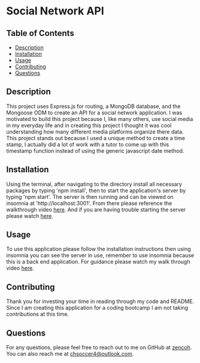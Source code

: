 # Social Network API

## Table of Contents
* [Description](#description)
* [Installation](#installation)
* [Usage](#usage)
* [Contributing](#contributing)
* [Questions](#questions)


## Description
This project uses Express.js for routing, a MongoDB database, and the Mongoose ODM to create an API for a social network application. I was motivated to build this project because I, like many others, use social media in my everyday life and in creating this project I thought it was cool understanding how many different media platforms organize there data. This project stands out because I used a unique method to create a time stamp, I actually did a lot of work with a tutor to come up with this timestamp function instead of using the generic javascript date method.

## Installation
Using the terminal, after navigating to the directory install all necessary packages by typing 'npm install', then to start the application's server by typing 'npm start'. The server is then running and can be viewed on insomnia at 'http://localhost:3001'. From there please reference the walkthrough video [here](https://drive.google.com/file/d/1xqvWiee7NyJVuSV1DQXgkGAsGCEqsJlC/view). And if you are having trouble starting the server please watch [here](https://drive.google.com/file/d/1hKLq5hGZqQginLzrTFk42naRPO_S3Le3/view).

## Usage
To use this application please follow the installation instructions then using insomnia you can see the server in use, remember to use insomnia because this is a back end application. For guidance please watch my walk through video [here](https://drive.google.com/file/d/1xqvWiee7NyJVuSV1DQXgkGAsGCEqsJlC/view).

## Contributing
Thank you for investing your time in reading through my code and README. Since I am creating this application for a coding bootcamp I am not taking contributions at this time.

## Questions
For any questions, please feel free to reach out to me on GitHub at [zencoh](https://github.com/zencoh). You can also reach me at chsoccer4@outlook.com.
